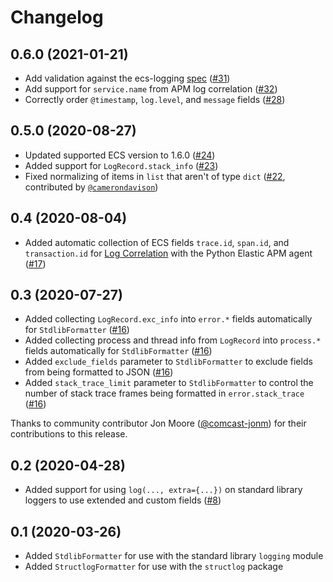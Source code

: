# Changelog

## 0.6.0 (2021-01-21)

* Add validation against the ecs-logging [spec](https://github.com/elastic/ecs-logging/blob/master/spec/spec.json) ([#31](https://github.com/elastic/ecs-logging-python/pull/31))
* Add support for `service.name` from APM log correlation ([#32](https://github.com/elastic/ecs-logging-python/pull/32))
* Correctly order `@timestamp`, `log.level`, and `message` fields ([#28](https://github.com/elastic/ecs-logging-python/pull/28))

## 0.5.0 (2020-08-27)

- Updated supported ECS version to 1.6.0 ([#24](https://github.com/elastic/ecs-logging-python/pull/24))
- Added support for `LogRecord.stack_info` ([#23](https://github.com/elastic/ecs-logging-python/pull/23))
- Fixed normalizing of items in `list` that aren't of type 
  `dict` ([#22](https://github.com/elastic/ecs-logging-python/pull/22), contributed by [`@camerondavison`](https://github.com/camerondavison))

## 0.4 (2020-08-04)

- Added automatic collection of ECS fields `trace.id`, `span.id`, and `transaction.id` for
  [Log Correlation](https://www.elastic.co/guide/en/apm/agent/python/master/log-correlation.html) with
  the Python Elastic APM agent ([#17](https://github.com/elastic/ecs-logging-python/pull/17))

## 0.3 (2020-07-27)

- Added collecting `LogRecord.exc_info` into `error.*` fields
  automatically for `StdlibFormatter` ([#16](https://github.com/elastic/ecs-logging-python/pull/16))
- Added collecting process and thread info from `LogRecord` into `process.*` fields
  automatically for `StdlibFormatter` ([#16](https://github.com/elastic/ecs-logging-python/pull/16))
- Added `exclude_fields` parameter to `StdlibFormatter` to
  exclude fields from being formatted to JSON ([#16](https://github.com/elastic/ecs-logging-python/pull/16))
- Added `stack_trace_limit` parameter to `StdlibFormatter`
  to control the number of stack trace frames being
  formatted in `error.stack_trace` ([#16](https://github.com/elastic/ecs-logging-python/pull/16))

Thanks to community contributor Jon Moore ([@comcast-jonm](https://github.com/comcast-jonm))
for their contributions to this release.

## 0.2 (2020-04-28)

- Added support for using `log(..., extra={...})` on standard library
  loggers to use extended and custom fields ([#8](https://github.com/elastic/ecs-logging-python/pull/8))

## 0.1 (2020-03-26)

- Added `StdlibFormatter` for use with the standard library `logging` module
- Added `StructlogFormatter` for use with the `structlog` package
